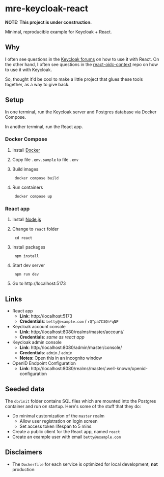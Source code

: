 # mre-keycloak-react

**NOTE: This project is under construction.**

Minimal, reproducible example for Keycloak + React.

## Why

I often see questions in the [Keycloak forums](https://keycloak.discourse.group) on how to use it with React. On the other hand, I often see questions in the [react-oidc-context](https://github.com/authts/react-oidc-context) repo on how to use it with Keycloak.

So, thought it'd be cool to make a little project that glues these tools together, as a way to give back.

## Setup

In one terminal, run the Keycloak server and Postgres database via Docker Compose.

In another terminal, run the React app.

### Docker Compose

1. Install [Docker](https://docs.docker.com/get-docker/)
1. Copy file `.env.sample` to file `.env`
1. Build images

        docker compose build

1. Run containers

        docker compose up

### React app

1. Install [Node.js](https://nodejs.org/en)
1. Change to `react` folder

        cd react

1. Install packages

        npm install

1. Start dev server

        npm run dev

1. Go to http://localhost:5173

## Links

- React app
    - **Link**: http://localhost:5173
    - **Credentials**: `betty@example.com` / `rQ^pa7C3Qh*qNP`
- Keycloak account console
    - **Link**: http://localhost:8080/realms/master/account/
    - **Credentials**: _same as react app_
- Keycloak admin console
    - **Link**: http://localhost:8080/admin/master/console/
    - **Credentials**: `admin` / `admin`
    - **Notes**: Open this in an incognito window
- OpenID Endpoint Configuration
    - **Link**: http://localhost:8080/realms/master/.well-known/openid-configuration

## Seeded data

The `db/init` folder contains SQL files which are mounted into the Postgres container and run on startup. Here's some of the stuff that they do:

- Do minimal customization of the `master` realm
    - Allow user registration on login screen
    - Set access token lifespan to 5 mins
- Create a public client for the React app, named `react`
- Create an example user with email `betty@example.com`

## Disclaimers

- The `Dockerfile` for each service is optimized for local development, **not** production
